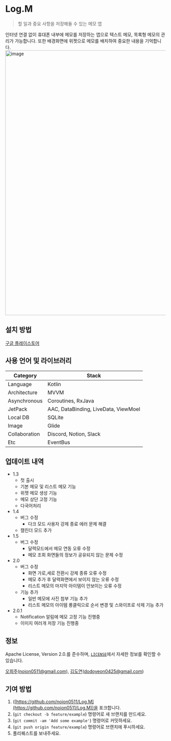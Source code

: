# Log.M

> 할 일과 중요 사항을 저장해둘 수 있는 메모 앱
> 

인터넷 연결 없이 휴대폰 내부에 메모를 저장하는 앱으로 텍스트 메모, 목록형 메모의 관리가 가능합니다. 또한 배경화면에 위젯으로 메모를 배치하여 중요한 내용을 기억합니다.
<img width="830" alt="image" src="https://github.com/noion0511/Log.M/assets/52189097/2604e460-c2bd-429c-98ed-e1394e242b1b">


## 설치 방법

[구글 플레이스토어](https://play.google.com/store/apps/details?id=com.likewhile.meme)


## 사용 언어 및 라이브러리
| Category | Stack |
| ------------ | ------------- |
| Language | Kotlin  |
| Architecture | MVVM  |
| Asynchronous | Coroutines, RxJava  |
| JetPack | AAC, DataBinding, LiveData, ViewMoel  |
| Local DB | SQLite  |
| Image | Glide  |
| Collaboration | Discord, Notion, Slack |
| Etc | EventBus |

## 업데이트 내역

- 1.3
    - 첫 출시
    - 기본 메모 및 리스트 메모 기능
    - 위젯 메모 생성 기능
    - 메모 상단 고정 기능
    - 다국어처리
- 1.4
    - 버그 수정
        - 다크 모드 사용자 강제 종료 에러 문제 해결
    - 캘린더 모드 추가
- 1.5
    - 버그 수정
        - 달력모드에서 메모 연동 오류 수정
        - 메모 조회 화면들의 정보가 공유되지 않는 문제 수정
- 2.0
    - 버그 수정
        - 화면 가로,세로 전환시 강제 종류 오류 수정
        - 메모 추가 후 달력화면에서 보이지 않는 오류 수정
        - 리스트 메모의 마지막 아이템이 안보이는 오류 수정
    - 기능 추가
        - 일반 메모에 사진 첨부 기능 추가
        - 리스트 메모의 아이템 롱클릭으로 순서 변경 및 스와이프로 삭제 기능 추가
- 2.0.1
    - Notification 알림에 메모 고정 기능 진행중
    - 이미지 여러개 저장 기능 진행중

## 정보

Apache License, Version 2.0.를 준수하며, [`LICENSE`](https://github.com/noion0511/Log.M/blob/main/LICENSE)에서 자세한 정보를 확인할 수 있습니다.

[오희주](https://github.com/noion0511)(noion0511@gmail.com), [김도연](https://github.com/DodoKim0425)(dodoyeon0425@gmail.com)

## 기여 방법

1. ([https://github.com/noion0511/Log.M](https://github.com/noion0511/Log.M))을 포크합니다.
2. (`git checkout -b feature/example`) 명령어로 새 브랜치를 만드세요.
3. (`git commit -am 'Add some example'`) 명령어로 커밋하세요.
4. (`git push origin feature/example`) 명령어로 브랜치에 푸시하세요.
5. 풀리퀘스트를 보내주세요.
